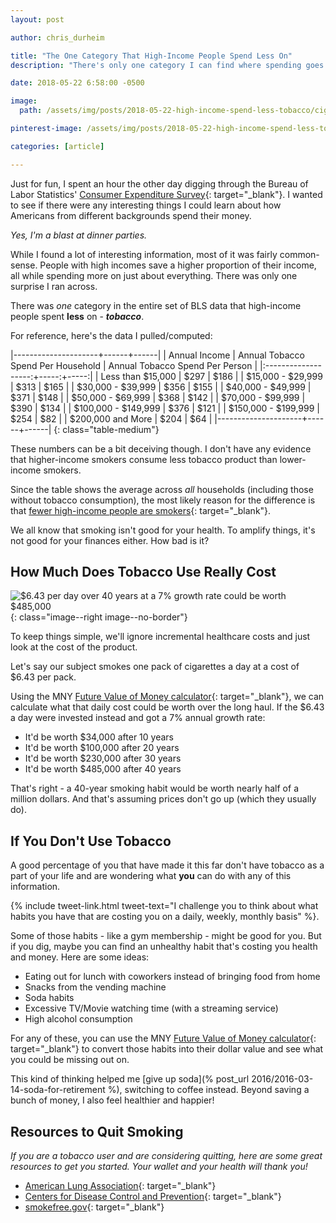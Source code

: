 ```yaml
---
layout: post

author: chris_durheim

title: "The One Category That High-Income People Spend Less On"
description: "There's only one category I can find where spending goes down as income goes up - Tobacco."

date: 2018-05-22 6:58:00 -0500

image:
  path: /assets/img/posts/2018-05-22-high-income-spend-less-tobacco/cigarette-chart.jpg

pinterest-image: /assets/img/posts/2018-05-22-high-income-spend-less-tobacco/tk.png

categories: [article]

---
```


Just for fun, I spent an hour the other day digging through the Bureau of Labor Statistics' [Consumer Expenditure Survey](https://www.bls.gov/cex/tables.htm){: target="_blank"}. I wanted to see if there were any interesting things I could learn about how Americans from different backgrounds spend their money.

_Yes, I'm a blast at dinner parties._

While I found a lot of interesting information, most of it was fairly common-sense. People with high incomes save a higher proportion of their income, all while spending more on just about everything. There was only one surprise I ran across.

There was *one* category in the entire set of BLS data that high-income people spent __less__ on - ___tobacco___.

For reference, here's the data I pulled/computed:

|---------------------+------+------|
| Annual Income | Annual Tobacco Spend Per Household  | Annual Tobacco Spend Per Person |
|:-------------------:+-----:+-----:|
| Less than $15,000   | $297 | $186 |
| $15,000 - $29,999   | $313 | $165 |
| $30,000 - $39,999   | $356 | $155 |
| $40,000 - $49,999   | $371 | $148 |
| $50,000 - $69,999   | $368 | $142 |
| $70,000 - $99,999   | $390 | $134 |
| $100,000 - $149,999 | $376 | $121 |
| $150,000 - $199,999 | $254 |  $82 |
| $200,000 and More   | $204 |  $64 |
|---------------------+------+------|
{: class="table-medium"}

These numbers can be a bit deceiving though. I don't have any evidence that higher-income smokers consume less tobacco product than lower-income smokers.

Since the table shows the average across _all_ households (including those without tobacco consumption), the most likely reason for the difference is that [fewer high-income people are smokers](https://www.cdc.gov/tobacco/campaign/tips/resources/data/cigarette-smoking-in-united-states.html){: target="_blank"}.

We all know that smoking isn't good for your health. To amplify things, it's not good for your finances either. How bad is it?

## How Much Does Tobacco Use Really Cost

![$6.43 per day over 40 years at a 7% growth rate could be worth  $485,000]({{site.url}}/assets/img/posts/2018-05-22-high-income-spend-less-tobacco/future-value-of-money.png)
{: class="image--right image--no-border"}

To keep things simple, we'll ignore incremental healthcare costs and just look at the cost of the product.

Let's say our subject smokes one pack of cigarettes a day at a cost of $6.43 per pack.

Using the MNY [Future Value of Money calculator](https://mny.millennialmoney.com/calculators/future_value_of_money){: target="_blank"}, we can calculate what that daily cost could be worth over the long haul. If the $6.43 a day were invested instead and got a 7% annual growth rate:

- It'd be worth $34,000 after 10 years
- It'd be worth $100,000 after 20 years
- It'd be worth $230,000 after 30 years
- It'd be worth $485,000 after 40 years

That's right - a 40-year smoking habit would be worth nearly half of a million dollars. And that's assuming prices don't go up (which they usually do).

## If You Don't Use Tobacco

A good percentage of you that have made it this far don't have tobacco as a part of your life and are wondering what __you__ can do with any of this information.

{% include tweet-link.html tweet-text="I challenge you to think about what habits you have that are costing you on a daily, weekly, monthly basis" %}.

Some of those habits - like a gym membership - might be good for you. But if you dig, maybe you can find an unhealthy habit that's costing you health and money. Here are some ideas:

- Eating out for lunch with coworkers instead of bringing food from home
- Snacks from the vending machine
- Soda habits
- Excessive TV/Movie watching time (with a streaming service)
- High alcohol consumption

For any of these, you can use the MNY [Future Value of Money calculator](https://mny.millennialmoney.com/calculators/future_value_of_money){: target="_blank"} to convert those habits into their dollar value and see what you could be missing out on.

This kind of thinking helped me [give up soda](% post_url 2016/2016-03-14-soda-for-retirement %), switching to coffee instead. Beyond saving a bunch of money, I also feel healthier and happier!

## Resources to Quit Smoking

_If you are a tobacco user and are considering quitting, here are some great resources to get you started. Your wallet and your health will thank you!_

- [American Lung Association](http://www.lung.org/stop-smoking/i-want-to-quit/){: target="_blank"}
- [Centers for Disease Control and Prevention](https://www.cdc.gov/tobacco/campaign/tips/quit-smoking/guide/index.html){: target="_blank"}
- [smokefree.gov](https://smokefree.gov/quitting-smoking/steps-manage-quit-day){: target="_blank"}
